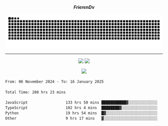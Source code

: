 ***<p align="center">FrierenDv</p>***

<div align="center">
  <picture>
      <source
    media="(prefers-color-scheme: dark)"
      srcset="https://raw.githubusercontent.com/platane/snk/output/github-contribution-grid-snake-dark.svg"
      />
    <source
      media="(prefers-color-scheme: light)"
      srcset="https://raw.githubusercontent.com/xct007/xct007/output/github-contribution-grid-snake.svg"
      />
    <img
      alt="Snake"
      src="https://raw.githubusercontent.com/xct007/xct007/output/github-contribution-grid-snake.svg"
      />
  </picture>

</div>

___
<p align="center">
  <img src="https://readme-stats-blush-eta.vercel.app/api/top-langs/?username=xct007&layout=compact" />
  <img src="https://readme-stats-blush-eta.vercel.app/api?username=xct007&show_icons=true&theme=transparent&hide_title=true&include_all_commits=true" />
</p>

<p align="center">
  <img src="https://github-profile-trophy.vercel.app/?username=xct007&theme=light&margin-w=15" />
</p>
<!--START_SECTION:waka-->

```txt
From: 06 November 2024 - To: 16 January 2025

Total Time: 280 hrs 23 mins

JavaScript                 133 hrs 50 mins ███████████▓░░░░░░░░░░░░░   46.20 %
TypeScript                 102 hrs 4 mins  ████████▓░░░░░░░░░░░░░░░░   35.24 %
Python                     19 hrs 54 mins  █▓░░░░░░░░░░░░░░░░░░░░░░░   06.87 %
Other                      9 hrs 17 mins   ▓░░░░░░░░░░░░░░░░░░░░░░░░   03.21 %
```

<!--END_SECTION:waka-->
